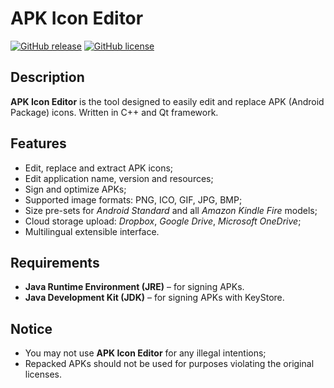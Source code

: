# APK Icon Editor

[![GitHub release](https://img.shields.io/github/release/kefir500/apk-icon-editor.svg)](https://github.com/kefir500/apk-icon-editor/releases/latest)
[![GitHub license](https://img.shields.io/badge/license-GPLv3-blue.svg)](https://raw.githubusercontent.com/kefir500/apk-icon-editor/master/LICENSE)

## Description
**APK Icon Editor** is the tool designed to easily edit and replace APK (Android Package) icons.
Written in C++ and Qt framework.

## Features
* Edit, replace and extract APK icons;
* Edit application name, version and resources;
* Sign and optimize APKs;
* Supported image formats: PNG, ICO, GIF, JPG, BMP;
* Size pre-sets for *Android Standard* and all *Amazon Kindle Fire* models;
* Cloud storage upload: *Dropbox*, *Google Drive*, *Microsoft OneDrive*;
* Multilingual extensible interface.

## Requirements
* **Java Runtime Environment (JRE)** – for signing APKs.
* **Java Development Kit (JDK)** – for signing APKs with KeyStore.

## Notice
* You may not use **APK Icon Editor** for any illegal intentions;
* Repacked APKs should not be used for purposes violating the original licenses.
